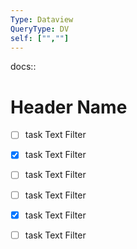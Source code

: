 ```yaml
---
Type: Dataview
QueryType: DV
self: ["",""]
---
```

docs::

# Header Name

- [ ] task Text Filter
- [x] task Text Filter 
- [ ] task Text Filter 
- [ ] task Text Filter 
- [x] task Text Filter 
- [ ] task Text Filter 





























